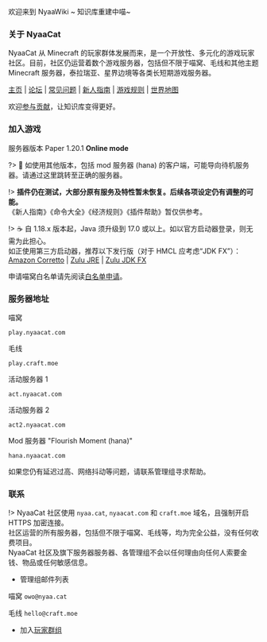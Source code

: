 欢迎来到 NyaaWiki ~ 知识库重建中喵\~<br />

### 关于 NyaaCat

NyaaCat 从 Minecraft 的玩家群体发展而来，是一个开放性、多元化的游戏玩家社区。目前，社区仍运营着数个游戏服务器，包括但不限于喵窝、毛线和其他主题 Minecraft 服务器，泰拉瑞亚、星界边境等各类长短期游戏服务器。

[主页](https://www.nyaa.cat) | [论坛](https://bbs.nyaa.cat) | [常见问题](wiki/faq.md) | [新人指南](nyaa/beginners-guide.md) | [游戏规则](nyaa/rules.md) | [世界地图](https://map.nyaacat.com/nyaa/)

欢迎[参与贡献](wiki/contribute.md)，让知识库变得更好。

### 加入游戏

服务器版本 Paper 1.20.1 **Online mode**

?> :floppy_disk: 如使用其他版本，包括 mod 服务器 (hana) 的客户端，可能导向待机服务器。请通过这里跳转至正确的服务器。

!> **插件仍在测试，大部分原有服务及特性暂未恢复。后续各项设定仍有调整的可能。**  
《新人指南》《命令大全》《经济规则》《插件帮助》暂仅供参考。

!> :coffee: 自 1.18.x 版本起，Java 须升级到 17.0 或以上。如以官方启动器登录，则无需为此担心。  
如正使用第三方启动器，推荐以下发行版（对于 HMCL 应考虑“JDK FX”）：  
[Amazon Corretto](https://docs.aws.amazon.com/corretto/latest/corretto-17-ug/downloads-list.html) | [Zulu JRE](https://www.azul.com/downloads/?version=java-17-lts&package=jre) | [Zulu JDK FX](https://www.azul.com/downloads/?version=java-17-lts&package=jdk-fx)

申请喵窝白名单请先阅读[白名单申请](nyaa/whitelist-application.md)。

### 服务器地址

喵窝

```
play.nyaacat.com
```

毛线

```
play.craft.moe
```

活动服务器 1

```
act.nyaacat.com
```

活动服务器 2

```
act2.nyaacat.com
```

Mod 服务器 "Flourish Moment (hana)"

```
hana.nyaacat.com
```

如果您仍有延迟过高、网络抖动等问题，请联系管理组寻求帮助。

### 联系

!> NyaaCat 社区使用 `nyaa.cat`, `nyaacat.com` 和 `craft.moe` 域名，且强制开启 HTTPS 加密连接。  
  社区运营的所有服务器，包括但不限于喵窝、毛线等，均为完全公益，没有任何收费项目。  
  NyaaCat 社区及旗下服务器服务器、各管理组不会以任何理由向任何人索要金钱、物品或任何敏感信息。

* 管理组邮件列表 

喵窝 `owo@nyaa.cat`

毛线 `hello@craft.moe`

* 加入[玩家群组](wiki/groups.md)
